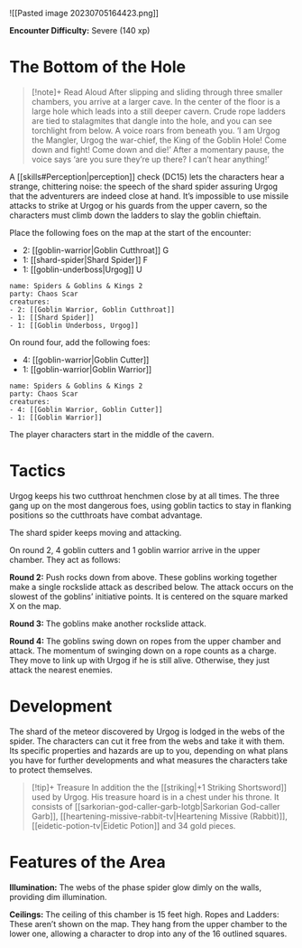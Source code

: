 ![[Pasted image 20230705164423.png]]

**Encounter Difficulty:** Severe (140 xp)

# The Bottom of the Hole 
> [!note]+ Read Aloud
> After slipping and sliding through three smaller chambers, you arrive at a larger cave. In the center of the floor is a large hole which leads into a still deeper cavern. Crude rope ladders are tied to stalagmites that dangle into the hole, and you can see torchlight from below. A voice roars from beneath you. ‘I am Urgog the Mangler, Urgog the war-chief, the King of the Goblin Hole! Come down and fight! Come down and die!’ After a momentary pause, the voice says ‘are you sure they’re up there? I can’t hear anything!’ 

A [[skills#Perception|perception]] check (DC15) lets the characters hear a strange, chittering noise: the speech of the shard spider assuring Urgog that the adventurers are indeed close at hand. It’s impossible to use missile attacks to strike at Urgog or his guards from the upper cavern, so the characters must climb down the ladders to slay the goblin chieftain. 

Place the following foes on the map at the start of the encounter: 
 - 2: [[goblin-warrior|Goblin Cutthroat]] G
 - 1: [[shard-spider|Shard Spider]] F
 - 1: [[goblin-underboss|Urgog]] U 

```encounter
name: Spiders & Goblins & Kings 2
party: Chaos Scar
creatures:
- 2: [[Goblin Warrior, Goblin Cutthroat]] 
- 1: [[Shard Spider]]
- 1: [[Goblin Underboss, Urgog]]
```

On round four, add the following foes:
 - 4: [[goblin-warrior|Goblin Cutter]]
 - 1: [[goblin-warrior|Goblin Warrior]]

```encounter
name: Spiders & Goblins & Kings 2
party: Chaos Scar
creatures:
- 4: [[Goblin Warrior, Goblin Cutter]] 
- 1: [[Goblin Warrior]]
```

The player characters start in the middle of the cavern. 

# Tactics
Urgog keeps his two cutthroat henchmen close by at all times. The three gang up on the most dangerous foes, using goblin tactics to stay in flanking positions so the cutthroats have combat advantage. 

The shard spider keeps moving and attacking.

On round 2, 4 goblin cutters and 1 goblin warrior arrive in the upper chamber. They act as follows: 

**Round 2:** Push rocks down from above. These goblins working together make a single rockslide attack as described below. The attack occurs on the slowest of the goblins’ initiative points. It is centered on the square marked X on the map. 

**Round 3:** The goblins make another rockslide attack. 

**Round 4:** The goblins swing down on ropes from the upper chamber and attack. The momentum of swinging down on a rope counts as a charge. They move to link up with Urgog if he is still alive. Otherwise, they just attack the nearest enemies. 

# Development 
The shard of the meteor discovered by Urgog is lodged in the webs of the spider. The characters can cut it free from the webs and take it with them. Its specific properties and hazards are up to you, depending on what plans you have for further developments and what measures the characters take to protect themselves. 

> [!tip]+ Treasure
> In addition the the [[striking|+1 Striking Shortsword]] used by Urgog.  His treasure hoard is in a chest under his throne. It consists of [[sarkorian-god-caller-garb-lotgb|Sarkorian God-caller Garb]], [[heartening-missive-rabbit-tv|Heartening Missive (Rabbit)]], [[eidetic-potion-tv|Eidetic Potion]] and 34 gold pieces. 

# Features of the Area
**Illumination:** The webs of the phase spider glow dimly on the walls, providing dim illumination. 

**Ceilings:** The ceiling of this chamber is 15 feet high. Ropes and Ladders: These aren’t shown on the map. They hang from the upper chamber to the lower one, allowing a character to drop into any of the 16 outlined squares.